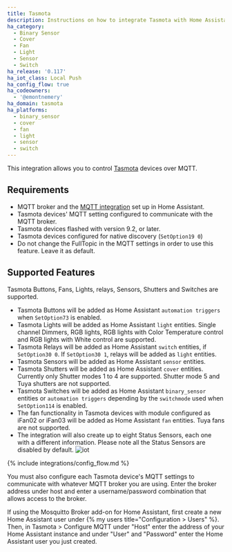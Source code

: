 ```yaml
---
title: Tasmota
description: Instructions on how to integrate Tasmota with Home Assistant.
ha_category:
  - Binary Sensor
  - Cover
  - Fan
  - Light
  - Sensor
  - Switch
ha_release: '0.117'
ha_iot_class: Local Push
ha_config_flow: true
ha_codeowners:
  - '@emontnemery'
ha_domain: tasmota
ha_platforms:
  - binary_sensor
  - cover
  - fan
  - light
  - sensor
  - switch
---
```


This integration allows you to control [Tasmota](https://tasmota.github.io/docs/) devices over MQTT.

## Requirements

- MQTT broker and the [MQTT integration](/integrations/mqtt/) set up in Home Assistant.
- Tasmota devices' MQTT setting configured to communicate with the MQTT broker.
- Tasmota devices flashed with version 9.2, or later.
- Tasmota devices configured for native discovery (`SetOption19 0`)
- Do not change the FullTopic in the MQTT settings in order to use this feature. Leave it as default.

## Supported Features

Tasmota Buttons, Fans, Lights, relays, Sensors, Shutters and Switches are supported.

- Tasmota Buttons will be added as Home Assistant `automation triggers` when `SetOption73` is enabled.
- Tasmota Lights will be added as Home Assistant `light` entities. Single channel Dimmers, RGB lights, RGB lights with Color Temperature control and RGB lights with White control are supported.
- Tasmota Relays will be added as Home Assistant `switch` entities, if `SetOption30 0`. If `SetOption30 1`, relays will be added as `light` entities.
- Tasmota Sensors will be added as Home Assistant `sensor` entities.
- Tasmota Shutters will be added as Home Assistant `cover` entities. Currently only Shutter modes 1 to 4 are supported. Shutter mode 5 and Tuya shutters are not supported.
- Tasmota Switches will be added as Home Assistant `binary_sensor` entities or `automation triggers` depending by the `switchmode` used when `SetOption114` is enabled.
- The fan functionality in Tasmota devices with module configured as iFan02 or iFan03 will be added as Home Assistant `fan` entities. Tuya fans are not supported.
- The integration will also create up to eight Status Sensors, each one with a different information. Please note all the Status Sensors are disabled by default.
  ![iot](https://user-images.githubusercontent.com/7702766/99080146-a1d43980-259f-11eb-856b-addb53695381.png)

{% include integrations/config_flow.md %}

You must also configure each Tasmota device's MQTT settings to communicate with whatever MQTT broker you are using. Enter the broker address under host and enter a username/password combination that allows access to the broker.

If using the Mosquitto Broker add-on for Home Assistant, first create a new Home Assistant user under {% my users title="Configuration > Users" %}. Then, in Tasmota > Configure MQTT under "Host" enter the address of your Home Assistant instance and under "User" and "Password" enter the Home Assistant user you just created.
